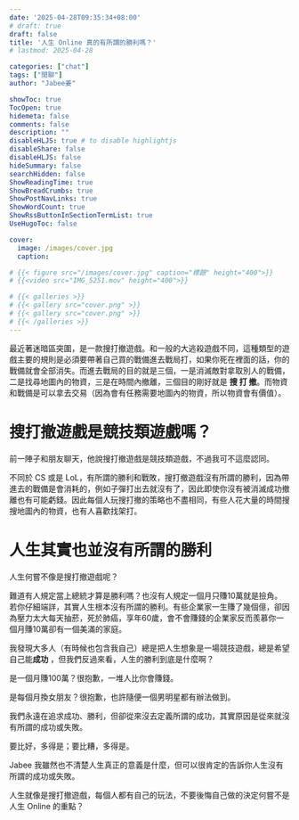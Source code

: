 ```yaml
---
date: '2025-04-28T09:35:34+08:00'
# draft: true
draft: false
title: '人生 Online 真的有所謂的勝利嗎？'
# lastmod: 2025-04-28

categories: ["chat"]
tags: ["閒聊"]
author: "Jabee姜"

showToc: true
TocOpen: true
hidemeta: false
comments: false
description: ""
disableHLJS: true # to disable highlightjs
disableShare: false
disableHLJS: false
hideSummary: false
searchHidden: false
ShowReadingTime: true
ShowBreadCrumbs: true
ShowPostNavLinks: true
ShowWordCount: true
ShowRssButtonInSectionTermList: true
UseHugoToc: false

cover:
  image: /images/cover.jpg
  caption: 

# {{< figure src="/images/cover.jpg" caption="標題" height="400">}}
# {{<video src="IMG_5251.mov" height="400">}}

# {{< galleries >}}
# {{< gallery src="cover.png" >}}
# {{< gallery src="cover.png" >}}
# {{< /galleries >}}
---
```




最近著迷暗區突圍，是一款搜打撤遊戲。和一般的大逃殺遊戲不同，這種類型的遊戲主要的規則是必須要帶著自己買的戰備進去戰局打，如果你死在裡面的話，你的戰備就會全部消失。而進去戰局的目的就是三個，一是消滅敵對拿取別人的戰備，二是找尋地圖內的物資，三是在時間內撤離，三個目的剛好就是 **搜 打 撤**。而物資和戰備是可以拿去交易（因為會有任務需要地圖內的物資，所以物資會有價值）。

# 搜打撤遊戲是競技類遊戲嗎？

前一陣子和朋友聊天，他說搜打撤遊戲是競技類遊戲，不過我可不這麼認同。

不同於 CS 或是 LoL，有所謂的勝利和戰敗，搜打撤遊戲沒有所謂的勝利，因為帶進去的戰備是會消耗的，例如子彈打出去就沒有了，因此即使你沒有被消滅成功撤離也有可能虧錢。因此每個人玩搜打撤的策略也不盡相同，有些人花大量的時間搜搜地圖內的物資，也有人喜歡找架打。

# 人生其實也並沒有所謂的勝利

人生何嘗不像是搜打撤遊戲呢？

難道有人規定當上總統才算是勝利嗎？也沒有人規定一個月只賺10萬就是撿角。若你仔細端詳，其實人生根本沒有所謂的勝利。有些企業家一生賺了幾個億，卻因為壓力太大每天抽菸，死於肺癌，享年60歲，會不會賺錢的企業家反而羨慕你一個月賺10萬卻有一個美滿的家庭。

我發現大多人（有時候也包含我自己）總是把人生想象是一場競技遊戲，總是希望自己能**成功** ，但我們反過來看，人生的勝利到底是什麼啊？

是一個月賺100萬？很抱歉，一堆人比你會賺錢。

是每個月換女朋友？很抱歉，也許隨便一個男明星都有辦法做到。

我們永遠在追求成功、勝利，但卻從來沒去定義所謂的成功，其實原因是從來就沒有所謂的成功或失敗。

要比好，多得是；要比糟，多得是。

Jabee 我雖然也不清楚人生真正的意義是什麼，但可以很肯定的告訴你人生沒有所謂的成功或失敗。

人生就像是搜打撤遊戲，每個人都有自己的玩法，不要後悔自己做的決定何嘗不是人生 Online 的重點？
